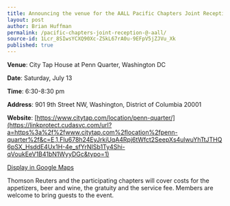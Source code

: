 ```yaml
---
title: Announcing the venue for the AALL Pacific Chapters Joint Reception in Washington, DC.
layout: post
author: Brian Huffman
permalink: /pacific-chapters-joint-reception-@-aall/
source-id: 1Lcr_8SIwsYCXQ90Xc-ZSkL67rA0u-9EFpV5jZJVu_Xk
published: true
---
```



**Venue**: City Tap House at Penn Quarter, Washington DC

**Date**: Saturday, July 13

**Time**: 6:30-8:30 pm

**Address**: 901 9th Street NW, Washington, District of Columbia  20001

**Website**: [https://www.citytap.com/location/penn-quarter/](https://linkprotect.cudasvc.com/url?a=https%3a%2f%2fwww.citytap.com%2flocation%2fpenn-quarter%2f&c=E,1,Flu678h24EyJrkiUqA4Rpj6tWfct2SeepXs4ulwuYhTtJTHQ6pSX_HsddE4Ux1H-4e_sfYrNISb1Ty4Shi-qVoukEeV1B41bN1WyyDGc&typo=1)

[Display in Google Maps](https://www.google.com/maps/dir/Convention+Center,+Washington,+DC/City+Tap+House,+9th+Street+Northwest,+Washington,+DC/@38.9029196,-77.0251279,17z/data=!3m1!4b1!4m14!4m13!1m5!1m1!1s0x89b7b7fff95a4463:0xc9c1eec31cdccfd4!2m2!1d-77.023105!2d38.904963!1m5!1m1!1s0x89b7b792474c836b:0x3080aabf896b34eb!2m2!1d-77.02385!2d38.9010463!3e2)

Thomson Reuters and the participating chapters will cover costs for the appetizers, beer and wine, the gratuity and the service fee. Members are welcome to bring guests to the event.

